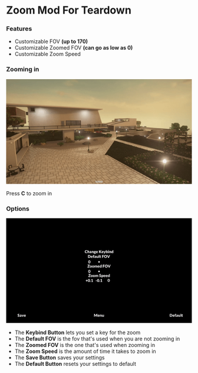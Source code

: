 # Zoom Mod For Teardown
### Features

- Customizable FOV **(up to 170)**
- Customizable Zoomed FOV **(can go as low as 0)**
- Customizable Zoom Speed

### Zooming in
![](images/Zoom.gif)

Press **C** to zoom in

### Options
![](images/options.gif)

- The **Keybind Button** lets you set a key for the zoom
- The **Default FOV** is the fov that's used when you are not zooming in
- The **Zoomed FOV** is the one that's used when zooming in 
- The **Zoom Speed** is the amount of time it takes to zoom in 
- The **Save Button** saves your settings
- The **Default Button** resets your settings to default




